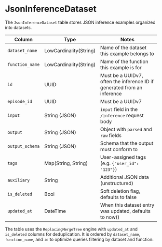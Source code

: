 # JsonInferenceDataset

The `JsonInferenceDataset` table stores JSON inference examples organized into datasets.

| Column | Type | Notes |
| --- | --- | --- |
| `dataset_name` | LowCardinality(String) | Name of the dataset this example belongs to |
| `function_name` | LowCardinality(String) | Name of the function this example is for |
| `id` | UUID | Must be a UUIDv7, often the inference ID if generated from an inference |
| `episode_id` | UUID | Must be a UUIDv7 |
| `input` | String (JSON) | `input` field in the `/inference` request body |
| `output` | String (JSON) | Object with `parsed` and `raw` fields |
| `output_schema` | String (JSON) | Schema that the output must conform to |
| `tags` | Map(String, String) | User-assigned tags (e.g. `{"user_id": "123"}`) |
| `auxiliary` | String | Additional JSON data (unstructured) |
| `is_deleted` | Bool | Soft deletion flag, defaults to false |
| `updated_at` | DateTime | When this dataset entry was updated, defaults to now() |

The table uses the `ReplacingMergeTree` engine with `updated_at` and `is_deleted` columns for deduplication.
It is ordered by `dataset_name`, `function_name`, and `id` to optimize queries filtering by dataset and function.
